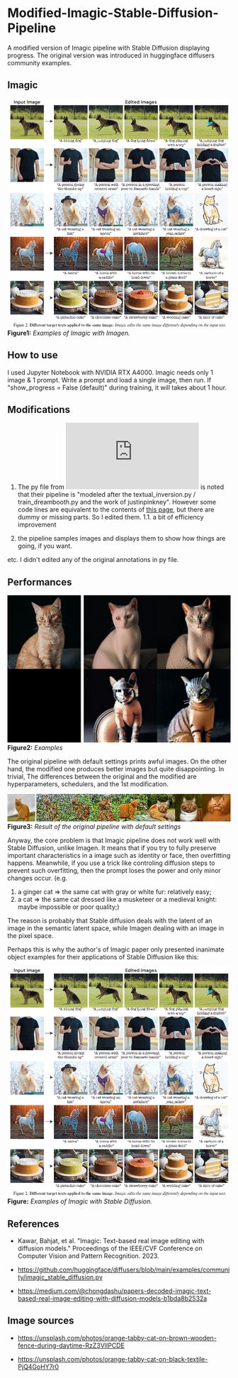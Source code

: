 # Modified-Imagic-Stable-Diffusion-Pipeline

A modified version of Imagic pipeline with Stable Diffusion displaying progress.
The original version was introduced in huggingface diffusers community examples.


## Imagic

![Imagic examples](./assets/imagic_with_imagen.png)
**Figure1:** *Examples of Imagic with Imagen.*


## How to use

I used Jupyter Notebook with NVIDIA RTX A4000.
Imagic needs only 1 image & 1 prompt.
Write a prompt and load a single image, then run.
If "show_progress = False (default)" during training, it will takes about 1 hour.


## Modifications

1. The py file from ![github - huggingface/diffusers](https://github.com/huggingface/diffusers/blob/main/examples/community/imagic_stable_diffusion.py) is noted that their pipeline is "modeled after the textual_inversion.py / train_dreambooth.py and the work of justinpinkney".
However some code lines are equivalent to the contents of [this page](https://medium.com/@chongdashu/papers-decoded-imagic-text-based-real-image-editing-with-diffusion-models-b1bda8b2532a), but there are dummy or missing parts.
So I edited them.
1.1. a bit of efficiency improvement

2. the pipeline samples images and displays them to show how things are going, if you want.

etc. I didn't edited any of the original annotations in py file.


## Performances

![Imagic examples](./assets/ginger_cat_merge.jpg)
**Figure2:** *Examples*

The original pipeline with default settings prints awful images. 
On the other hand, the modified one produces better images but quite disappointing.
In trivial, The differences between the original and the modified are hyperparameters, schedulers, and the 1st modification.

![Imagic examples](./assets/orange_cat-horz.jpg)
**Figure3:** *Result of the original pipeline with default settings*

Anyway, the core problem is that Imagic pipeline does not work well with Stable Diffusion, unlike Imagen.
It means that if you try to fully preserve important characteristics in a image such as identity or face, then overfitting happens.
Meanwhile, if you use a trick like controling diffusion steps to prevent such overfitting, then the prompt loses the power and only minor changes occur.
(e.g.
1. a ginger cat => the same cat with gray or white fur: relatively easy;
2. a cat => the same cat dressed like a musketeer or a medieval knight: maybe impossible or poor quality;)

The reason is probably that Stable diffusion deals with the latent of an image in the semantic latent space, while Imagen dealing with an image in the pixel space.

Perhaps this is why the author's of Imagic paper only presented inanimate object examples for their applications of Stable Diffusion like this:

![Imagic examples](./assets/imagic_with_imagen.png)
**Figure:** *Examples of Imagic with Stable Diffusion.*


## References

- Kawar, Bahjat, et al. "Imagic: Text-based real image editing with diffusion models." Proceedings of the IEEE/CVF Conference on Computer Vision and Pattern Recognition. 2023.

- https://github.com/huggingface/diffusers/blob/main/examples/community/imagic_stable_diffusion.py

- https://medium.com/@chongdashu/papers-decoded-imagic-text-based-real-image-editing-with-diffusion-models-b1bda8b2532a


## Image sources

- https://unsplash.com/photos/orange-tabby-cat-on-brown-wooden-fence-during-daytime-RzZ3VlIPCDE

- https://unsplash.com/photos/orange-tabby-cat-on-black-textile-PjQ4GoHY7r0